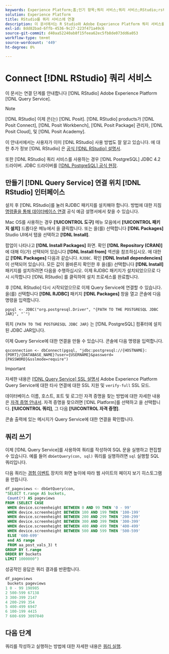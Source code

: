 ```yaml
---
keywords: Experience Platform;홈;인기 항목;쿼리 서비스;쿼리 서비스;RStudio;rstudio;쿼리 서비스에 연결
solution: Experience Platform
title: RStudio를 쿼리 서비스에 연결
description: 이 문서에서는 R Studio와 Adobe Experience Platform 쿼리 서비스를 연결하는 단계를 안내합니다.
exl-id: 8dd82bad-6ffb-4536-9c27-223f471a49c6
source-git-commit: d40aa52240ab8f15feea62ec5fb8de073dd6a053
workflow-type: tm+mt
source-wordcount: '449'
ht-degree: 0%

---
```


# Connect [!DNL RStudio] 쿼리 서비스

이 문서는 연결 단계를 안내합니다 [!DNL RStudio] Adobe Experience Platform [!DNL Query Service].

>[!NOTE]
>
> [!DNL RStudio] 이제 은(는) [!DNL Posit]. [!DNL RStudio] products가 [!DNL Posit Connect], [!DNL Posit Workbench], [!DNL Posit Package] 관리자, [!DNL Posit Cloud], 및 [!DNL Posit Academy].
>
> 이 안내서에서는 사용자가 이미 [!DNL RStudio] 사용 방법도 잘 알고 있습니다. 에 대한 추가 정보 [!DNL RStudio] 은 [공식 [!DNL RStudio] 설명서](https://rstudio.com/products/rstudio/).
> 
> 또한 [!DNL RStudio] 쿼리 서비스를 사용하는 경우 [!DNL PostgreSQL] JDBC 4.2 드라이버. JDBC 드라이버를 [[!DNL PostgreSQL] 공식 현장](https://jdbc.postgresql.org/download/).

## 만들기 [!DNL Query Service] 연결 위치 [!DNL RStudio] 인터페이스

설치 후 [!DNL RStudio]를 눌러 RJDBC 패키지를 설치해야 합니다. 방법에 대한 지침 [명령줄을 통해 데이터베이스 연결](https://solutions.posit.co/connections/db/best-practices/drivers/#connecting-to-a-database-in-r) 공식 예금 설명서에서 찾을 수 있습니다.

Mac OS를 사용하는 경우 **[!UICONTROL 도구]** 메뉴 모음에서 **[!UICONTROL 패키지 설치]** 드롭다운 메뉴에서 을 클릭합니다. 또는 을(를) 선택합니다 **[!DNL Packages]** Studio UI에서 탭을 선택하고 **[!DNL Install]**.

팝업이 나타나고 **[!DNL Install Packages]** 화면. 확인 **[!DNL Repository (CRAN)]** 에 대해 이(가) 선택되어 있습니다 **[!DNL Install from]** 섹션을 참조하십시오. 에 대한 값 **[!DNL Packages]** 다음과 같습니다. `RJDBC`. 확인 **[!DNL Install dependencies]** 이 선택되어 있습니다. 모든 값이 올바른지 확인한 후 을(를) 선택합니다 **[!DNL Install]** 패키지를 설치하려면 다음을 수행하십시오. 이제 RJDBC 패키지가 설치되었으므로 다시 시작합니다 [!DNL RStudio] 를 클릭하여 설치 프로세스를 완료합니다.

후 [!DNL RStudio] 다시 시작되었으므로 이제 Query Service에 연결할 수 있습니다. 을(를) 선택합니다 **[!DNL RJDBC]** 패키지 **[!DNL Packages]** 창을 열고 콘솔에 다음 명령을 입력합니다.

```console
pgsql <- JDBC("org.postgresql.Driver", "{PATH TO THE POSTGRESQL JDBC JAR}", "`")
```

위치 `{PATH TO THE POSTGRESQL JDBC JAR}` 는 [!DNL PostgreSQL] 컴퓨터에 설치된 JDBC JAR입니다.

이제 Query Service에 대한 연결을 만들 수 있습니다. 콘솔에 다음 명령을 입력합니다.

```console
qsconnection <- dbConnect(pgsql, "jdbc:postgresql://{HOSTNAME}:{PORT}/{DATABASE_NAME}?user={USERNAME}&password={PASSWORD}&sslmode=require")
```

>[!IMPORTANT]
>
>자세한 내용은 [[!DNL Query Service] SSL 설명서](./ssl-modes.md) Adobe Experience Platform Query Service에 대한 타사 연결에 대한 SSL 지원 및 `verify-full` SSL 모드.

데이터베이스 이름, 호스트, 포트 및 로그인 자격 증명을 찾는 방법에 대한 자세한 내용은 [자격 증명 안내서](../ui/credentials.md). 자격 증명을 찾으려면 [!DNL Platform]를 선택하고 을 선택합니다. **[!UICONTROL 쿼리]**, 그 다음 **[!UICONTROL 자격 증명]**.

콘솔 출력에 있는 메시지가 Query Service에 대한 연결을 확인합니다.

## 쿼리 쓰기

이제 [!DNL Query Service]를 사용하여 쿼리를 작성하여 SQL 문을 실행하고 편집할 수 있습니다. 예를 들어 `dbGetQuery(con, sql)` 쿼리를 실행하려면 `sql` 실행할 SQL 쿼리입니다.

다음 쿼리는 [경험 이벤트](../sample-queries/experience-event.md) 장치의 화면 높이에 따라 웹 사이트의 페이지 보기 히스토그램을 만듭니다.

```sql
df_pageviews <- dbGetQuery(con,
"SELECT t.range AS buckets, 
 Count(*) AS pageviews 
FROM (SELECT CASE 
 WHEN device.screenheight BETWEEN 0 AND 99 THEN '0 - 99' 
 WHEN device.screenheight BETWEEN 100 AND 199 THEN '100-199' 
 WHEN device.screenheight BETWEEN 200 AND 299 THEN '200-299' 
 WHEN device.screenheight BETWEEN 300 AND 399 THEN '300-399' 
 WHEN device.screenheight BETWEEN 400 AND 499 THEN '400-499' 
 WHEN device.screenheight BETWEEN 500 AND 599 THEN '500-599' 
 ELSE '600-699' 
 end AS range 
 FROM aa_post_vals_3) t 
GROUP BY t.range 
ORDER BY buckets 
LIMIT 1000000")
```

성공적인 응답은 쿼리 결과를 반환합니다.

```r
df_pageviews
 buckets pageviews
1 0 - 99 198985
2 500-599 67138
3 300-399 2147
4 200-299 354
5 400-499 6947
6 100-199 4415
7 600-699 3097040
```

## 다음 단계

쿼리를 작성하고 실행하는 방법에 대한 자세한 내용은 [쿼리 실행](../best-practices/writing-queries.md).
